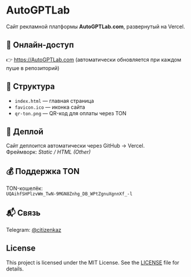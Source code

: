 # AutoGPTLab

Сайт рекламной платформы **AutoGPTLab.com**, развернутый на Vercel.

## 🔗 Онлайн-доступ

👉 https://AutoGPTLab.com
(автоматически обновляется при каждом пуше в репозиторий)

## 📁 Структура

- `index.html` — главная страница
- `favicon.ico` — иконка сайта
- `qr-ton.png` — QR-код для оплаты через TON

## 🚀 Деплой

Сайт деплоится автоматически через GitHub → Vercel.  
Фреймворк: _Static / HTML (Other)_

## 💰 Поддержка TON

TON-кошелёк:  
`UQAihfSHPlzvWm_TwN-9MGN8Znhg_DB_WPtZgnuXgnnXf_-l`

## 📬 Связь

Telegram: [@citizenkaz](https://t.me/citizenkaz)

## License

This project is licensed under the MIT License. See the [LICENSE](LICENSE) file for details.
